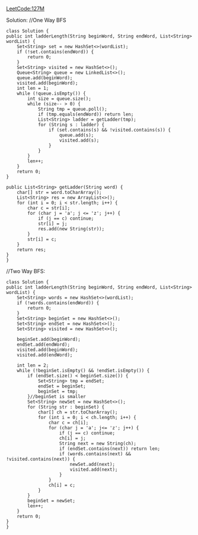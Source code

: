 [LeetCode:127M](https://leetcode.com/problems/word-ladder/description/)

Solution:
//One Way BFS

    class Solution {
    public int ladderLength(String beginWord, String endWord, List<String> wordList) {
        Set<String> set = new HashSet<>(wordList);
        if (!set.contains(endWord)) {
            return 0;
        }
        Set<String> visited = new HashSet<>();
        Queue<String> queue = new LinkedList<>();
        queue.add(beginWord);
        visited.add(beginWord);
        int len = 1;
        while (!queue.isEmpty()) {
            int size = queue.size();
            while (size-- > 0) {
                String tmp = queue.poll();
                if (tmp.equals(endWord)) return len;
                List<String> ladder = getLadder(tmp);
                for (String s : ladder) {
                    if (set.contains(s) && !visited.contains(s)) {
                        queue.add(s);
                        visited.add(s);
                    }
                }
            }
            len++;
        }
        return 0;
    }
    
    public List<String> getLadder(String word) {
        char[] str = word.toCharArray();
        List<String> res = new ArrayList<>();
        for (int i = 0; i < str.length; i++) {
            char c = str[i];
            for (char j = 'a'; j <= 'z'; j++) {
                if (j == c) continue;
                str[i] = j;
                res.add(new String(str));
            }
            str[i] = c;
        }
        return res;
    }
    }

//Two Way BFS:

    class Solution {
    public int ladderLength(String beginWord, String endWord, List<String> wordList) {
        Set<String> words = new HashSet<>(wordList);
        if (!words.contains(endWord)) {
            return 0;
        }
        Set<String> beginSet = new HashSet<>();
        Set<String> endSet = new HashSet<>();
        Set<String> visited = new HashSet<>();
        
        beginSet.add(beginWord);
        endSet.add(endWord);
        visited.add(beginWord);
        visited.add(endWord);
        
        int len = 2;
        while (!beginSet.isEmpty() && !endSet.isEmpty()) {
            if (endSet.size() < beginSet.size()) {
                Set<String> tmp = endSet;
                endSet = beginSet;
                beginSet = tmp;
            }//beginSet is smaller
            Set<String> newSet = new HashSet<>();
            for (String str : beginSet) {
                char[] ch = str.toCharArray();
                for (int i = 0; i < ch.length; i++) {
                    char c = ch[i];
                    for (char j = 'a'; j<= 'z'; j++) {
                        if (j == c) continue;
                        ch[i] = j;
                        String next = new String(ch);
                        if (endSet.contains(next)) return len;
                        if (words.contains(next) && !visited.contains(next)) {
                            newSet.add(next);
                            visited.add(next);
                        }
                    }
                    ch[i] = c;
                }
            }
            beginSet = newSet;
            len++;
        }
        return 0;
    }
    }
    
